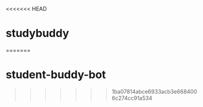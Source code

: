 <<<<<<< HEAD
# studybuddy
=======
# student-buddy-bot
>>>>>>> 1ba07814abce6933acb3e6684006c274cc91a534
